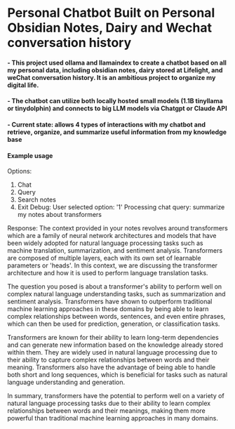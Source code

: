 # Personal Chatbot Built on Personal Obsidian Notes, Dairy and Wechat conversation history
#### - This project used ollama and llamaindex to create a chatbot based on all my personal data, including obsidian notes, dairy stored at Lifelight, and weChat conversation history. It is an ambitious project to organize my digital life.
#### - The chatbot can utilize both locally hosted small models (1.1B tinyllama or tinydolphin) and connects to big LLM models via Chatgpt or Claude API

#### - Current state: allows 4 types of interactions with my chatbot and retrieve, organize, and summarize useful information from my knowledge base

#### Example usage
Options:
1. Chat
2. Query
3. Search notes
4. Exit
Debug: User selected option: '1'
Processing chat query: summarize my notes about transformers

Response:  The context provided in your notes revolves around transformers which are a family of neural network architectures and models that have been widely adopted for natural language processing tasks such as machine translation, summarization, and sentiment analysis. Transformers are composed of multiple layers, each with its own set of learnable parameters or 'heads'. In this context, we are discussing the transformer architecture and how it is used to perform language translation tasks.

The question you posed is about a transformer's ability to perform well on complex natural language understanding tasks, such as summarization and sentiment analysis. Transformers have shown to outperform traditional machine learning approaches in these domains by being able to learn complex relationships between words, sentences, and even entire phrases, which can then be used for prediction, generation, or classification tasks.

Transformers are known for their ability to learn long-term dependencies and can generate new information based on the knowledge already stored within them. They are widely used in natural language processing due to their ability to capture complex relationships between words and their meaning. Transformers also have the advantage of being able to handle both short and long sequences, which is beneficial for tasks such as natural language understanding and generation.

In summary, transformers have the potential to perform well on a variety of natural language processing tasks due to their ability to learn complex relationships between words and their meanings, making them more powerful than traditional machine learning approaches in many domains.
